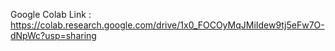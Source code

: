 Google Colab Link : https://colab.research.google.com/drive/1x0_FOCOyMqJMiIdew9tj5eFw7O-dNpWc?usp=sharing
